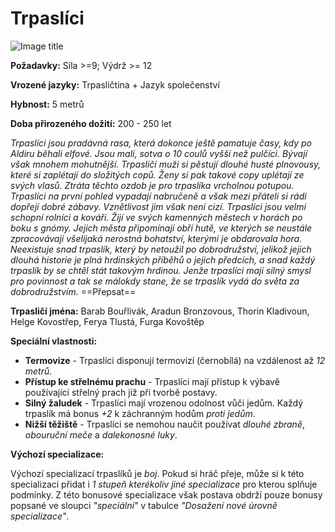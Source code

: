 # Trpaslíci

![Image title](/assets/races/Dwarf.jpeg)

**Požadavky:** Síla >=9; Výdrž >= 12

**Vrozené jazyky:** Trpasličtina + Jazyk společenství

**Hybnost:** 5 metrů 

**Doba přirozeného dožití:** 200 - 250 let

*Trpaslíci jsou pradávná rasa, která dokonce ještě pamatuje časy, kdy po Aldiru běhali elfové. Jsou malí, sotva o 10 coulů vyšší než pulčíci. Bývají však mnohem mohutnější. Trpasličí muži si pěstují dlouhé husté plnovousy, které si zaplétají do složitých copů. Ženy si pak takové copy uplétají ze svých vlasů. Ztráta těchto ozdob je pro trpaslíka vrcholnou potupou. Trpaslíci na první pohled vypadají nabručeně a však mezi přáteli si rádi dopřejí dobré zábavy. Vznětlivost jim však není cizí. Trpaslíci jsou velmi schopní rolníci a kováři. Žijí ve svých kamenných městech v horách po boku s gnómy. Jejich města připomínají obří hutě, ve kterých se neustále zpracovávají všelijaká nerostná bohatství, kterými je obdarovala hora. Neexistuje snad trpaslík, který by netoužil po dobrodružství, jelikož jejich dlouhá historie je plná hrdinských příběhů o jejich předcích, a snad každý trpaslík by se chtěl stát takovým hrdinou. Jenže trpaslíci mají silný smysl pro povinnost a tak se málokdy stane, že se trpaslík vydá do světa za dobrodružstvím.* ==Přepsat==

**Trpasličí jména:** Barab Bouřlivák, Aradun Bronzovous, Thorin Kladivoun, Helge Kovostřep, Ferya Tlustá, Furga Kovoštěp

**Speciální vlastnosti:**

- **Termovize** - Trpaslíci disponují termovizí (černobílá) na vzdálenost až *12 metrů*. 
- **Přístup ke střelnému prachu** - Trpaslíci mají přístup k výbavě používající střelný prach již při tvorbě postavy.
- **Silný žaludek** - Trpaslíci mají vrozenou odolnost vůči jedům. Každý trpaslík má bonus *+2* k záchranným hodům *proti jedům*. 
- **Nižší těžiště** - Trpaslíci se nemohou naučit používat *dlouhé zbraně*, *obouruční meče* a *dalekonosné luky*. 

**Výchozí specializace:**

Výchozí specializací trpaslíků je *boj*. Pokud si hráč přeje, může si k této specializaci přidat i *1 stupeň kterékoliv jiné specializace* pro kterou splňuje podmínky. Z této bonusové specializace však postava obdrží pouze bonusy popsané ve sloupci *"speciální"* v tabulce *"Dosažení nové úrovně specializace"*.
